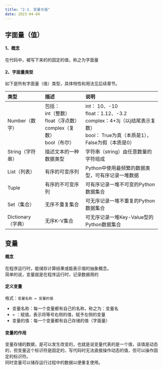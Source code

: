 ```yaml
---
title: "2-3. 变量与值"
date: 2023-04-04
---
```

## 字面量（值）

#### 1、概念

在代码中，被写下来的的固定的值，称之为字面量

#### 2、字面量类型

如下是所有字面量（值）类型，具体特性和用法见后续章节。

| 类型 | 描述 | 说明 |
|:--|:--|:--|
|Number（数字）|包括：<br>int（整数）<br>float（浮点数）<br>complex（复数）<br>bool（布尔）|int： 10、-10<br> float：1.12、-3.2 <br>complex：4+3j（以j结尾表示复数）<br> bool： True为真（本质是1），False为假（本质是0）|
|String（字符串）|描述文本的一种数据类型|字符串（string）由任意数量的字符组成|
|List（列表）|有序的可变序列|Python中使用最频繁的数据类型，可有序记录一堆数据|
|Tuple| 有序的不可变序列| 可有序记录一堆不可变的Python数据集合|
|Set（集合）|无序不重复集合|可无序记录一堆不重复的Python数据集合|
|Dictionary（字典）|无序K-V集合|可无序记录一堆Key-Value型的Python数据集合|


## 变量

#### 概念
在程序运行时，能储存计算结果或能表示值的抽象概念。  
简单的说，变量就是在程序运行时，记录数据用的 

#### 定义变量
格式：`变量名称 = 变量的值`
- 变量名称：每一个变量都有自己的名称，称之为：变量名
- = ：赋值，表示将等号右侧的值，赋予左侧的变量
- 变量的值：每一个变量都有自己存储的值（字面量）
 
#### 变量的作用

变量存储的数据，是可以发生改变的，也就是说变量代表的是一个值，该值是动态的，但变量这个标识符是固定的，写代码时无法直接操作动态的值，但可以操作固定的标识符。  
同时变量可以储存运行过程中的数据以便重复使用。  

